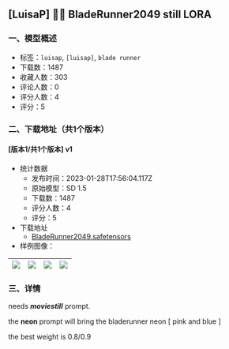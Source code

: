 ## [LuisaP] 🕵🏻 BladeRunner2049 still LORA
### 一、模型概述

- 标签：`luisap`, `[luisap]`, `blade runner`
- 下载数：1487
- 收藏人数：303
- 评论人数：0
- 评分人数：4
- 评分：5

### 二、下载地址（共1个版本）

#### [版本1/共1个版本] v1

- 统计数据
  - 发布时间：2023-01-28T17:56:04.117Z
  - 原始模型：SD 1.5
  - 下载数：1487
  - 评分人数：4
  - 评分：5
- 下载地址
  - [BladeRunner2049.safetensors](https://civitai.com/api/download/models/6478)
- 样例图像：

| <img src="https://image.civitai.com/xG1nkqKTMzGDvpLrqFT7WA/30698603-87df-47b0-d0e1-4ba12dc1c200/width=450/58315.jpeg" /> | <img src="https://image.civitai.com/xG1nkqKTMzGDvpLrqFT7WA/0482bacc-8627-4ae8-23cc-3161522c5400/width=450/58322.jpeg" /> | <img src="https://image.civitai.com/xG1nkqKTMzGDvpLrqFT7WA/de2e8a79-a8bb-41a2-5910-57105e136d00/width=450/58321.jpeg" /> | <img src="https://image.civitai.com/xG1nkqKTMzGDvpLrqFT7WA/cde051a9-e2c7-4e90-d93e-6667ca4df500/width=450/58320.jpeg" /> |
| ---- | ---- | ---- | ---- |


### 三、详情
<p>needs <strong><em>moviestill</em></strong> prompt.</p><p>the <strong>neon </strong>prompt will bring the bladerunner neon [ pink and blue ]</p><p>the best weight is 0.8/0.9</p><p></p>